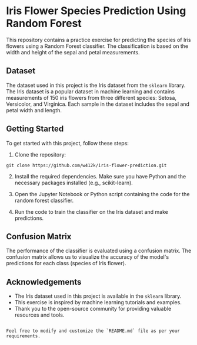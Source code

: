 # Iris Flower Species Prediction Using Random Forest

This repository contains a practice exercise for predicting the species of Iris flowers using a Random Forest classifier. The classification is based on the width and height of the sepal and petal measurements.

## Dataset

The dataset used in this project is the Iris dataset from the `sklearn` library. The Iris dataset is a popular dataset in machine learning and contains measurements of 150 iris flowers from three different species: Setosa, Versicolor, and Virginica. Each sample in the dataset includes the sepal and petal width and length.

## Getting Started

To get started with this project, follow these steps:

1. Clone the repository:

```shell
git clone https://github.com/w412k/iris-flower-prediction.git
```

2. Install the required dependencies. Make sure you have Python and the necessary packages installed (e.g., scikit-learn).

3. Open the Jupyter Notebook or Python script containing the code for the random forest classifier.

4. Run the code to train the classifier on the Iris dataset and make predictions.

## Confusion Matrix

The performance of the classifier is evaluated using a confusion matrix. The confusion matrix allows us to visualize the accuracy of the model's predictions for each class (species of Iris flower).

## Acknowledgements

- The Iris dataset used in this project is available in the `sklearn` library.
- This exercise is inspired by machine learning tutorials and examples.
- Thank you to the open-source community for providing valuable resources and tools.
```

Feel free to modify and customize the `README.md` file as per your requirements.
